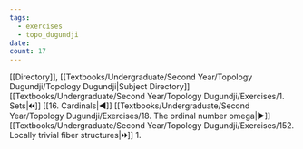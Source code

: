 ```yaml
---
tags:
  - exercises
  - topo_dugundji
date: 
count: 17
---
```

[[Directory]], [[Textbooks/Undergraduate/Second Year/Topology Dugundji/Topology Dugundji|Subject Directory]]
[[Textbooks/Undergraduate/Second Year/Topology Dugundji/Exercises/1. Sets|🞀🞀]] [[16. Cardinals|◀]] [[Textbooks/Undergraduate/Second Year/Topology Dugundji/Exercises/18. The ordinal number omega|▶]] [[Textbooks/Undergraduate/Second Year/Topology Dugundji/Exercises/152. Locally trivial fiber structures|🞂🞂]]
1. 
